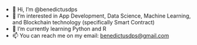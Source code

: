 - 👋 Hi, I’m @benedictusdps
- 👀 I’m interested in App Development, Data Science, Machine Learning, and Blockchain technology (specifically Smart Contract)
- 🌱 I’m currently learning Python and R
- 📫 You can reach me on my email: benedictusdps@gmail.com

<!---
benedictusdps/benedictusdps is a ✨ special ✨ repository because its `README.md` (this file) appears on your GitHub profile.
You can click the Preview link to take a look at your changes.
--->

